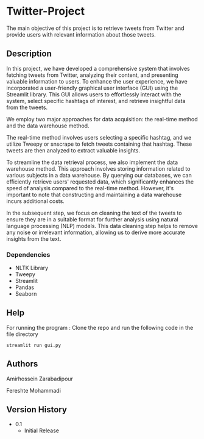 # Twitter-Project

The main objective of this project is to retrieve tweets from Twitter and provide users with relevant information about those tweets. 

## Description
In this project, we have developed a comprehensive system that involves fetching tweets from Twitter, analyzing their content, and presenting valuable information to users. To enhance the user experience, we have incorporated a user-friendly graphical user interface (GUI) using the Streamlit library. This GUI allows users to effortlessly interact with the system, select specific hashtags of interest, and retrieve insightful data from the tweets. 

We employ two major approaches for data acquisition: the real-time method and the data warehouse method. 

The real-time method involves users selecting a specific hashtag, and we utilize Tweepy or snscrape to fetch tweets containing that hashtag. These tweets are then analyzed to extract valuable insights.

To streamline the data retrieval process, we also implement the data warehouse method. This approach involves storing information related to various subjects in a data warehouse. By querying our databases, we can efficiently retrieve users' requested data, which significantly enhances the speed of analysis compared to the real-time method. However, it's important to note that constructing and maintaining a data warehouse incurs additional costs.

In the subsequent step, we focus on cleaning the text of the tweets to ensure they are in a suitable format for further analysis using natural language processing (NLP) models. This data cleaning step helps to remove any noise or irrelevant information, allowing us to derive more accurate insights from the text.


### Dependencies

* NLTK Library
* Tweepy
* Streamlit
* Pandas
* Seaborn

## Help

For running the program : 
Clone the repo and run the following code in the file directory
```
streamlit run gui.py
```

## Authors

Amirhossein Zarabadipour

Fereshte Mohammadi



## Version History

* 0.1
    * Initial Release
